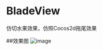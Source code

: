 # BladeView
仿切水果效果，仿照Cocos2d拖尾效果

##效果图
![image](https://github.com/oemers/BladeView/tree/master/img/1.png)
